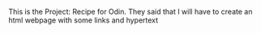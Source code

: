 This is the Project: Recipe for Odin. They said that I will have to create an html webpage with some links and hypertext
